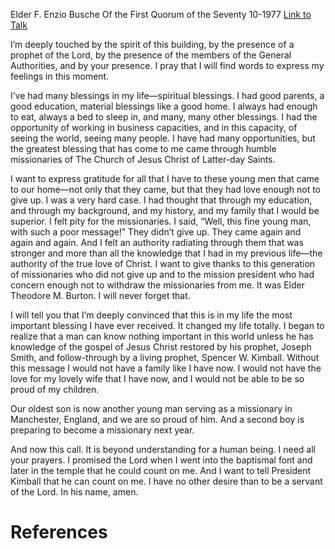 Elder F. Enzio Busche
Of the First Quorum of the Seventy
10-1977
[Link to Talk](https://www.churchofjesuschrist.org/study/general-conference/1977/10/they-didn-t-give-up?lang=eng)

I’m deeply touched by the spirit of this building, by the presence of a prophet of the Lord, by the presence of the members of the General Authorities, and by your presence. I pray that I will find words to express my feelings in this moment.

I’ve had many blessings in my life—spiritual blessings. I had good parents, a good education, material blessings like a good home. I always had enough to eat, always a bed to sleep in, and many, many other blessings. I had the opportunity of working in business capacities, and in this capacity, of seeing the world, seeing many people. I have had many opportunities, but the greatest blessing that has come to me came through humble missionaries of The Church of Jesus Christ of Latter-day Saints.

I want to express gratitude for all that I have to these young men that came to our home—not only that they came, but that they had love enough not to give up. I was a very hard case. I had thought that through my education, and through my background, and my history, and my family that I would be superior. I felt pity for the missionaries. I said, “Well, this fine young man, with such a poor message!” They didn’t give up. They came again and again and again. And I felt an authority radiating through them that was stronger and more than all the knowledge that I had in my previous life—the authority of the true love of Christ. I want to give thanks to this generation of missionaries who did not give up and to the mission president who had concern enough not to withdraw the missionaries from me. It was Elder Theodore M. Burton. I will never forget that.

I will tell you that I’m deeply convinced that this is in my life the most important blessing I have ever received. It changed my life totally. I began to realize that a man can know nothing important in this world unless he has knowledge of the gospel of Jesus Christ restored by his prophet, Joseph Smith, and follow-through by a living prophet, Spencer W. Kimball. Without this message I would not have a family like I have now. I would not have the love for my lovely wife that I have now, and I would not be able to be so proud of my children.

Our oldest son is now another young man serving as a missionary in Manchester, England, and we are so proud of him. And a second boy is preparing to become a missionary next year.

And now this call. It is beyond understanding for a human being. I need all your prayers. I promised the Lord when I went into the baptismal font and later in the temple that he could count on me. And I want to tell President Kimball that he can count on me. I have no other desire than to be a servant of the Lord. In his name, amen.

# References
